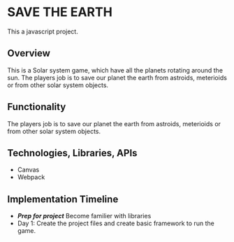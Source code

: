 
# SAVE THE EARTH

This a javascript project.



## Overview
This is a Solar system game, which have all the planets rotating around the sun.
The players job is to save our planet the earth from astroids, meterioids or from other solar system objects.


## Functionality
The players job is to save our planet the earth from astroids, meterioids or from other solar system objects.


## Technologies, Libraries, APIs
  * Canvas
  * Webpack

## Implementation Timeline
  * ***Prep for project*** Become familier with libraries 
  * Day 1: Create the project files and create basic framework to run the game.